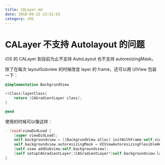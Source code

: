 ```yaml
---
title: CALayer.md
date: 2018-09-25 23:51:53
category: iOS
---
```


# CALayer 不支持 Autolayout 的问题

iOS 的 CALayer 到目前为止不支持 AutoLayout 也不支持 autoresizingMask。

除了在每次 layoutSubview 的时候改变 layer 的 frame，还可以用 UIView 包装一下：

```objective-c
@implementation BackgrundView

+(Class)layerClass{
    return [CAGradientLayer class];
}

@end
```

使用的时候可以像这样：

```objective-c
- (void)viewDidLoad {
    [super viewDidLoad];
    self.backgroundview = [[BackgrundView alloc] initWithFrame:self.view.frame];
    self.backgroundview.autoresizingMask = UIViewAutoresizingFlexibleHeight | UIViewAutoresizingFlexibleWidth;
    [self.view addSubview:self.backgroundview];
    [self setupCAGradientLayer:(CAGradientLayer*)self.backgroundview.layer];
}
```
